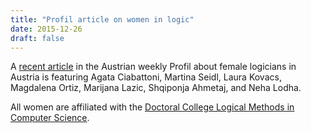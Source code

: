 ```yaml
---
title: "Profil article on women in logic"
date: 2015-12-26
draft: false
---
```

<p>A <a href="http://www.profil.at/wissenschaft/zahlenzauber-ada-lovelace-nachfolgerinnen-6115618">recent article</a> in the Austrian weekly Profil about female logicians in Austria is featuring Agata Ciabattoni, Martina Seidl, Laura Kovacs, Magdalena Ortiz, Marijana Lazic, Shqiponja Ahmetaj, and Neha Lodha.</p>
<p>All women are affiliated with the <a href="http://logic-cs.at/phd/">Doctoral College Logical Methods in Computer Science</a>.</p>
